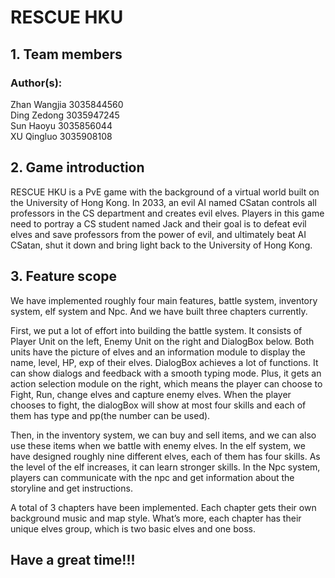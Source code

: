 # RESCUE HKU
## 1. Team members
### Author(s): 
Zhan Wangjia 3035844560  
Ding Zedong 3035947245  
Sun Haoyu 3035856044  
XU Qingluo 3035908108  

## 2. Game introduction
RESCUE HKU is a PvE game with the background of a virtual world built on the University of Hong Kong. In 2033, an evil AI named CSatan controls all professors in the CS department and creates evil elves. Players in this game need to portray a CS student named Jack and their goal is to defeat evil elves and save professors from the power of evil, and ultimately beat AI CSatan, shut it down and bring light back to the University of Hong Kong.

## 3. Feature scope
We have implemented roughly four main features, battle system, inventory system, elf system and Npc. And we have built three chapters currently.

First, we put a lot of effort into building the battle system. It consists of Player Unit on the left, Enemy Unit on the right and DialogBox below. Both units have the picture of elves and an information module to display the name, level, HP, exp of their elves. DialogBox achieves a lot of functions. It can show dialogs and feedback with a smooth typing mode. Plus, it gets an action selection module on the right, which means the player can choose to Fight, Run, change elves and capture enemy elves. When the player chooses to fight, the dialogBox will show at most four skills and each of them has type and pp(the number can be used).

Then, in the inventory system, we can buy and sell items, and we can also use these items when we battle with enemy elves. In the elf system, we have designed roughly nine different elves, each of them has four skills. As the level of the elf increases, it can learn stronger skills. In the Npc system, players can communicate with the npc and get information about the storyline and get instructions.

A total of 3 chapters have been implemented. Each chapter gets their own background music and map style. What’s more, each chapter has their unique elves group, which is two basic elves and one boss.

## Have a great time!!!
